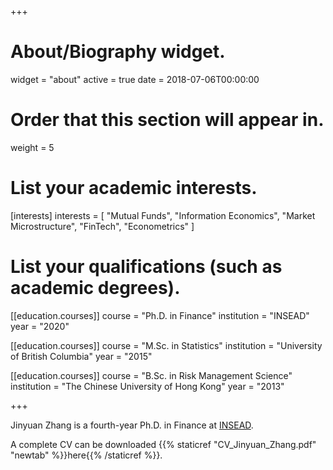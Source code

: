 +++
# About/Biography widget.
widget = "about"
active = true
date = 2018-07-06T00:00:00

# Order that this section will appear in.
weight = 5

# List your academic interests.
[interests]
  interests = [
    "Mutual Funds",
    "Information Economics",
    "Market Microstructure",
    "FinTech",
    "Econometrics"
  ]

# List your qualifications (such as academic degrees).
[[education.courses]]
  course = "Ph.D. in Finance"
  institution = "INSEAD"
  year = "2020"

[[education.courses]]
  course = "M.Sc. in Statistics"
  institution = "University of British Columbia"
  year = "2015"

[[education.courses]]
  course = "B.Sc. in Risk Management Science"
  institution = "The Chinese University of Hong Kong"
  year = "2013"

+++

Jinyuan Zhang is a fourth-year Ph.D. in Finance at [INSEAD](https://www.insead.edu/).


A complete CV can be downloaded {{% staticref "CV_Jinyuan_Zhang.pdf" "newtab" %}}here{{% /staticref %}}.
